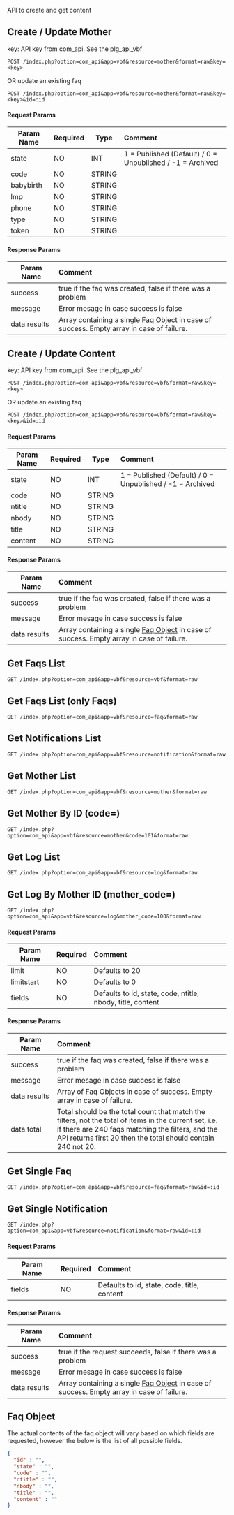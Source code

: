 API to create and get content

## Create / Update Mother
key: API key from com_api. See the plg_api_vbf
```http
POST /index.php?option=com_api&app=vbf&resource=mother&format=raw&key=<key>
```
OR update an existing faq
```http
POST /index.php?option=com_api&app=vbf&resource=mother&format=raw&key=<key>&id=:id
```

#### Request Params
| Param Name | Required | Type | Comment  |
| ---------- | -------- | ------- | :---- |
| state    | NO      | INT | 1 = Published (Default) / 0 = Unpublished / -1 = Archived |
| code    | NO      | STRING |        |
| babybirth     | NO      | STRING |        |
| lmp      | NO      | STRING |         |
| phone      | NO      | STRING |         |
| type      | NO      | STRING |         |
| token      | NO      | STRING |         |

#### Response Params

| Param Name | Comment |
| ---------- | :------ |
| success | true if the faq was created, false if there was a problem |
| message | Error mesage in case success is false |
| data.results | Array containing a single [Faq Object](#faq-object) in case of success. Empty array in case of failure. |


## Create / Update Content
key: API key from com_api. See the plg_api_vbf
```http
POST /index.php?option=com_api&app=vbf&resource=vbf&format=raw&key=<key>
```
OR update an existing faq
```http
POST /index.php?option=com_api&app=vbf&resource=vbf&format=raw&key=<key>&id=:id
```

#### Request Params

| Param Name | Required | Type | Comment  |
| ---------- | -------- | ------- | :---- |
| state    | NO      | INT | 1 = Published (Default) / 0 = Unpublished / -1 = Archived |
| code    | NO      | STRING |        |
| ntitle     | NO      | STRING |        |
| nbody      | NO      | STRING |         |
| title      | NO      | STRING |         |
| content      | NO      | STRING |         |

#### Response Params

| Param Name | Comment |
| ---------- | :------ |
| success | true if the faq was created, false if there was a problem |
| message | Error mesage in case success is false |
| data.results | Array containing a single [Faq Object](#faq-object) in case of success. Empty array in case of failure. |

## Get Faqs List
```http
GET /index.php?option=com_api&app=vbf&resource=vbf&format=raw
```
## Get Faqs List (only Faqs)
```http
GET /index.php?option=com_api&app=vbf&resource=faq&format=raw
```
## Get Notifications List
```http
GET /index.php?option=com_api&app=vbf&resource=notification&format=raw
```
## Get Mother List
```http
GET /index.php?option=com_api&app=vbf&resource=mother&format=raw
```
## Get Mother By ID (code=<MotherID>)
```http
GET /index.php?option=com_api&app=vbf&resource=mother&code=101&format=raw
```
## Get Log List
```http
GET /index.php?option=com_api&app=vbf&resource=log&format=raw
```
## Get Log By Mother ID (mother_code=<MotherID>)
```http
GET /index.php?option=com_api&app=vbf&resource=log&mother_code=100&format=raw
```

#### Request Params

| Param Name | Required | Comment |
| ---------- | -------- | :------ |
| limit         | NO       | Defaults to 20        | 
| limitstart      | NO      | Defaults to 0        |
| fields         | NO       | Defaults to id, state, code, ntitle, nbody, title, content | 


#### Response Params

| Param Name | Comment |
| ---------- | :------- |
| success | true if the faq was created, false if there was a problem |
| message | Error mesage in case success is false |
| data.results | Array of [Faq Objects](#faq-object) in case of success. Empty array in case of failure. |
| data.total |  Total should be the total count that match the filters, not the total of items in the current set, i.e. if there are 240 faqs matching the filters, and the API returns first 20 then the total should contain 240 not 20. |


## Get Single Faq 
```http
GET /index.php?option=com_api&app=vbf&resource=faq&format=raw&id=:id
```

## Get Single Notification 
```http
GET /index.php?option=com_api&app=vbf&resource=notification&format=raw&id=:id
```

#### Request Params

| Param Name | Required | Comment |
| ---------- | -------- | :------ |
| fields         | NO       | Defaults to id, state, code, title, content | 


#### Response Params

| Param Name | Comment  |
| ---------- | :------- |
| success | true if the request succeeds, false if there was a problem |
| message | Error mesage in case success is false |
| data.results | Array containing a single [Faq Object](#faq-object) in case of success. Empty array in case of failure. |


## Faq Object
The actual contents of the faq object will vary based on which fields are requested, however the below is the list of all possible fields.

```json
{
  "id" : "",
  "state" : "",
  "code" : "",
  "ntitle" : "",
  "nbody" : "",
  "title" : "",
  "content" : ""
}
```
